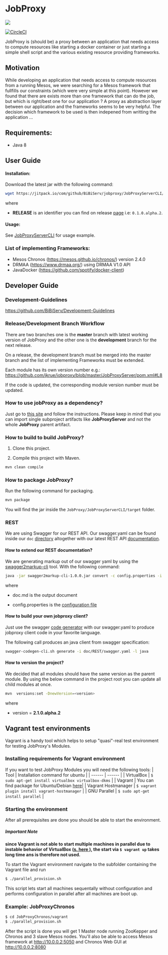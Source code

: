 # JobProxy

[![](https://jitpack.io/v/BiBiServ/jobproxy.svg)](https://jitpack.io/#BiBiServ/jobproxy)

[![CircleCI](https://circleci.com/gh/BiBiServ/jobproxy/tree/development.svg?style=svg)](https://circleci.com/gh/BiBiServ/jobproxy/tree/development)

JobProxy is (should be) a proxy between an application that needs access to compute resources like starting a docker container or just starting a simple shell script and the various existing resource providing frameworks. 

## Motivation

While developing an application that needs access to compute resources from a running Mesos, we were searching for a Mesos framework that fullfills our constraints (which were very simple at this point). However we found that there are exists more than one framework that can do the job, but which is right/best one for our application ? A proxy as abstraction layer between our application and the frameworks seems to be very helpful. The decision which framework to be used is then indepened from writting the application ...

## Requirements:

* Java 8

## User Guide

#### Installation:

Download the latest jar with the following command:

~~~BASH
wget https://jitpack.io/com/github/BiBiServ/jobproxy/JobProxyServerCLI/RELEASE/JobProxyServerCLI-RELEASE.jar
~~~

where 
  
  * **RELEASE** is an identifier you can find on release [page](https://github.com/BiBiServ/jobproxy/releases) i.e: `0.1.0.alpha.2`.

#### Usage:

See  [JobProxyServerCLI](JobProxyServerCLI) for
usage example.

### List of implementing Frameworks:

* Mesos Chronos (https://mesos.github.io/chronos/) version 2.4.0
* DRMAA (https://www.drmaa.org/) using DRMAA V1.0 API
* JavaDocker (https://github.com/spotify/docker-client)

## Developer Guide

### Development-Guidelines

https://github.com/BiBiServ/Development-Guidelines

### Release/Development Branch Workflow

There are two branches one is the **master** branch with latest working version of JobProxy and the other one is
the **development** branch for the next release.

On a release, the development branch must be merged into the master branch and the list of implementing Frameworks must be extended.

Each module has its own version number e.g.: https://github.com/jkrue/jobproxy/blob/master/JobProxyServer/pom.xml#L8
 
If the code is updated, the corresponding module version number must be updated. 

### How to use jobProxy as a dependency?

Just go to [this site](https://jitpack.io/#BiBiServ/jobproxy) and follow the instructions.
Please keep in mind that you can import single subproject artifacts like **JobProxyServer** and 
not the whole **JobProxy** parent artifact.

### How to build to build JobProxy?

1. Clone this project.

2. Compile this project with Maven.

~~~Bash
mvn clean compile
~~~

### How to package JobProxy?

Run the following command for packaging. 

~~~Bash
mvn package
~~~

You will find the jar inside the `JobProxy/JobProxyServerCLI/target` folder.

### REST

We are using Swagger for our REST API. Our swagger.yaml can be found inside our `doc` [directory](doc/REST) altogether with our
latest REST API [documentation](doc/REST/api.md).

#### How to extend our REST documentation?

We are generating markup out of our swagger yaml by using the [swagger2markup-cli](http://swagger2markup.github.io/swagger2markup/1.0.1-SNAPSHOT/#_command_line_interface) tool.
With the following command:

~~~BASH
java -jar swagger2markup-cli-1.0.0.jar convert -c config.properties -i swagger.yaml -f doc.md
~~~

where
   
   * doc.md is the output document
   
   * config.properties is the [configuration file](doc/REST/config.properties)

#### How to build your own jobproxy client?

Just use the swagger [code generator](https://github.com/swagger-api/swagger-codegen) with our swagger.yaml to produce jobproxy client code in your favorite language.

The following call produces an java client from swagger specification:

~~~BASH
swagger-codegen-cli.sh generate -i doc/REST/swagger.yaml -l java 
~~~

#### How to version the project?

We decided that all modules should have the same version as the parent module.
By using the below command in the project root you can update all child modules at once.

~~~BASH
mvn  versions:set -DnewVersion=<version>
~~~

where
  
 * version = **2.1.0.alpha.2**

## Vagrant test environments

Vagrant is a handy tool which helps to setup "quasi"-real test environment for testing JobProxy's Modules.
### Installing requirements for Vagrant environment
If you want to test JobProxy Modules you will need the following tools:
| Tool | Installation command for ubuntu |
| ------ | ------ |
| VirtualBox | ``` $ sudo apt-get install virtualbox virtualbox-dkms ``` |
| Vagrant | You can find package for Ubuntu/Debian  [here](https://www.vagrantup.com/downloads.html)|
| Vagrant Hostmanager | ``` $ vagrant plugin install vagrant-hostmanager ``` |
| GNU Parallel | ``` $ sudo apt-get install parallel ``` |

### Starting the environment
After all prerequisites are done you should be able to start the environment.
##### Important Note
**since Vagrant is not able to start multiple machines in parallel due to instable behavior of VirtualBox ([s. here ](https://www.vagrantup.com/docs/virtualbox/usage.html)), the start via ``` $ vagrant up ``` takes long time ans is therefore not used.**

To start the Vagrant environment navigate to the subfolder containing the Vagrant file and run

```sh
$ ./parallel_provision.sh
```
This script lets start all machines sequentally without configuration and performs configuration in parallel after all machines are boot up.

### Example: JobProxyChronos
```sh
$ cd JobProxyChronos/vagrant
$ ./parallel_provision.sh
```

After the script is done you will get 1 Master node running ZooKepper and Chronos and 3 slave Mesos nodes. You'll also be able to access Mesos framework at http://10.0.0.2:5050 and Chronos Web GUI at http://10.0.0.2:8080  
